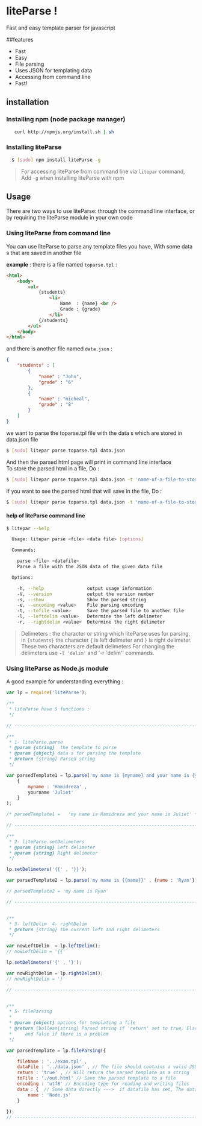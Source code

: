 # liteParse !
Fast and easy template parser for javascript 


##features

- Fast
- Easy
- File parsing
- Uses JSON for templating data
- Accessing from command line
- Fast!

## installation

### Installing npm (node package manager)
``` bash
   curl http://npmjs.org/install.sh | sh
```

### Installing liteParse
```bash
  $ [sudo] npm install liteParse -g
```

> For accessing liteParse from command line via `litepar` command, Add `-g` when installing liteParse with npm


## Usage
There are two ways to use liteParse: through the command line interface, or by requiring the liteParse module in your own code


### Using liteParse from command line
You can use liteParse to parse any template files you have, With some data s that are saved in another file

**example** : 
there is a file named `toparse.tpl` :
```html
<html>
    <body>
    	<ul>
    	    {students}
    	    	<li>
    	    	    Name  : {name} <br />
    	    	    Grade : {grade}
    	    	</li>
    	    {/students}
    	</ul>
    </body>
</html>
```

and there is another file named `data.json` :
```JSON
{
    "students" : [
    	{
    	    "name" : "John",
    	    "grade" : "6"
    	},
    	{
    	    "name" : "micheal",
    	    "grade" : "8"
    	}
    ]
}
```

we want to parse the toparse.tpl file with the data s which are stored in data.json file
```bash
$ [sudo] litepar parse toparse.tpl data.json
```
And then the parsed html page will print in command line interface <br />
To store the parsed html in a file, Do :
```bash
$ [sudo] litepar parse toparse.tpl data.json -t 'name-of-a-file-to-store'
```
If you want to see the parsed html that will save in the file, Do :
```bash
$ [sudo] litepar parse toparse.tpl data.json -t 'name-of-a-file-to-store' -p
```
#### help of liteParse command line
``` bash
$ litepar --help

  Usage: litepar parse <file> <data file> [options]

  Commands:

    parse <file> <datafile>
    Parse a file with the JSON data of the given data file

  Options:

    -h, --help                output usage information
    -V, --version             output the version number
    -s, --show                Show the parsed string
    -e, --encoding <value>    File parsing encoding
    -t, --tofile <value>      Save the parsed file to another file
    -l, --leftdelim <value>   Determine the left delimeter
    -r, --rightdelim <value>  Determine the right delimeter


```

> Delimeters : the character or string which liteParse uses for parsing, in `{students}` the character `{` is left delimeter and `}` is right delimeter. These two characters are default delimeters
> For changing the delimeters use `-l 'delim'` and '-r 'delim'' commands.

### Using liteParse as Node.js module
A good example for understanding everything :
``` javascript
var lp = require('liteParse');

/**
 * liteParse have 5 functions :
 */

// -------------------------------------------------------------------------------------------

/**
 * 1- liteParse.parse
 * @param {string}  the template to parse
 * @param {object} data s for parsing the template
 * @return {string} Parsed string
 */

var parsedTemplate1 = lp.parse('my name is {myname} and your name is {yourname}' , 
    {
    	myname : 'Hamidreza' ,
    	yourname 'Juliet'
    }
);

/* parsedTemplate1 =   'my name is Hamidreza and your name is Juliet' */

// -------------------------------------------------------------------------------------------

/**
 * 2- liteParse.setDelimeters
 * @param {string} Left delimeter
 * @param {string} Right delimeter
 */

lp.setDelimeters('{{' , '}}');

var parsedTemplate2 = lp.parse('my name is {{name}}' , {name : 'Ryan'});

// parsedTemplate2 = 'my name is Ryan'

// -------------------------------------------------------------------------------------------


/**
 * 3- leftDelim  4- rightDelim
 * @return {string} the current left and right delimeters
 */ 

var nowLeftDelim  = lp.leftDelim();
// nowLeftDelim = '{{'

lp.setDelimeters('{' , '}');

var nowRightDelim = lp.rightDelim();
// nowRightDelim = '}'

// -------------------------------------------------------------------------------------------


/**
 * 5- fileParsing
 *
 * @param {object} options for templating a file
 * @return {bollean|string} Parsed string if 'return' set to true, Else returns true if there is no problem
 *     and false if there is a problem
 */

var parsedTemplate = lp.fileParsing({

    fileName : '../exam.tpl' ,
    dataFile : '../data.json' , // The file should contains a valid JSON
    return : 'true' , // Will return the parsed template as a string    Default = true
    toFile : './out.html' // Save the parsed template to a file
    encoding : 'utf8' // Encoding type for reading and writing files    Default = 'utf8'
    data : {  // Some data directly --->  if datafile has set, The data s of datafile will merge with this data object
    	name : 'Node.js'  
    }
    
});
// -------------------------------------------------------------------------------------------
```
